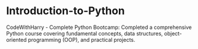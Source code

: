 # Introduction-to-Python
CodeWithHarry - Complete Python Bootcamp: Completed a comprehensive Python course covering fundamental concepts, data structures, object-oriented programming (OOP), and practical projects.
